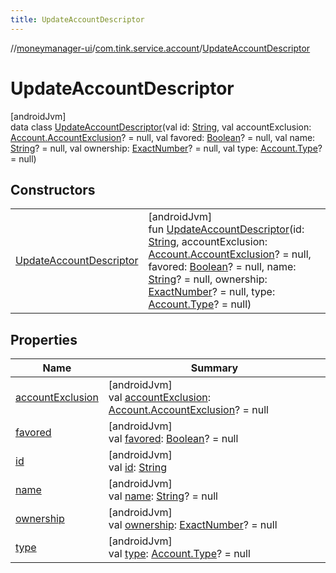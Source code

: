 ```yaml
---
title: UpdateAccountDescriptor
---
```

//[moneymanager-ui](../../../index.html)/[com.tink.service.account](../index.html)/[UpdateAccountDescriptor](index.html)



# UpdateAccountDescriptor



[androidJvm]\
data class [UpdateAccountDescriptor](index.html)(val id: [String](https://kotlinlang.org/api/latest/jvm/stdlib/kotlin/-string/index.html), val accountExclusion: [Account.AccountExclusion](../../com.tink.model.account/-account/-account-exclusion/index.html)? = null, val favored: [Boolean](https://kotlinlang.org/api/latest/jvm/stdlib/kotlin/-boolean/index.html)? = null, val name: [String](https://kotlinlang.org/api/latest/jvm/stdlib/kotlin/-string/index.html)? = null, val ownership: [ExactNumber](../../com.tink.model.misc/-exact-number/index.html)? = null, val type: [Account.Type](../../com.tink.model.account/-account/-type/index.html)? = null)



## Constructors


| | |
|---|---|
| [UpdateAccountDescriptor](-update-account-descriptor.html) | [androidJvm]<br>fun [UpdateAccountDescriptor](-update-account-descriptor.html)(id: [String](https://kotlinlang.org/api/latest/jvm/stdlib/kotlin/-string/index.html), accountExclusion: [Account.AccountExclusion](../../com.tink.model.account/-account/-account-exclusion/index.html)? = null, favored: [Boolean](https://kotlinlang.org/api/latest/jvm/stdlib/kotlin/-boolean/index.html)? = null, name: [String](https://kotlinlang.org/api/latest/jvm/stdlib/kotlin/-string/index.html)? = null, ownership: [ExactNumber](../../com.tink.model.misc/-exact-number/index.html)? = null, type: [Account.Type](../../com.tink.model.account/-account/-type/index.html)? = null) |


## Properties


| Name | Summary |
|---|---|
| [accountExclusion](account-exclusion.html) | [androidJvm]<br>val [accountExclusion](account-exclusion.html): [Account.AccountExclusion](../../com.tink.model.account/-account/-account-exclusion/index.html)? = null |
| [favored](favored.html) | [androidJvm]<br>val [favored](favored.html): [Boolean](https://kotlinlang.org/api/latest/jvm/stdlib/kotlin/-boolean/index.html)? = null |
| [id](id.html) | [androidJvm]<br>val [id](id.html): [String](https://kotlinlang.org/api/latest/jvm/stdlib/kotlin/-string/index.html) |
| [name](name.html) | [androidJvm]<br>val [name](name.html): [String](https://kotlinlang.org/api/latest/jvm/stdlib/kotlin/-string/index.html)? = null |
| [ownership](ownership.html) | [androidJvm]<br>val [ownership](ownership.html): [ExactNumber](../../com.tink.model.misc/-exact-number/index.html)? = null |
| [type](type.html) | [androidJvm]<br>val [type](type.html): [Account.Type](../../com.tink.model.account/-account/-type/index.html)? = null |

